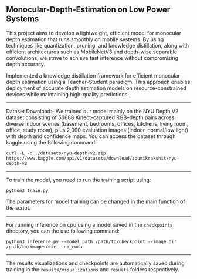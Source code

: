 ## Monocular-Depth-Estimation on Low Power Systems

This project aims to develop a lightweight, efficient model for monocular depth estimation that runs smoothly on mobile systems. By using techniques like quantization, pruning, and knowledge distillation, along with efficient architectures such as MobileNetV3 and depth-wise separable convolutions, we strive to achieve fast inference without compromising depth accuracy.

Implemented a knowledge distillation framework for efficient monocular depth estimation using a Teacher-Student paradigm. This approach enables deployment of accurate depth estimation models on resource-constrained devices while maintaining high-quality predictions.

-------------------------

Dataset Download:-
We trained our model mainly on the NYU Depth V2 dataset consisting of 50688 Kinect-captured RGB–depth pairs across diverse indoor scenes (basement, bedrooms, offices, kitchens, living room, office, study room), plus 2,000 evaluation images (indoor, normal/low light) with depth and confidence maps.
You can access the dataset through kaggle using the following command:
```
curl -L -o ./datasets/nyu-depth-v2.zip https://www.kaggle.com/api/v1/datasets/download/soumikrakshit/nyu-depth-v2
```

------------------------

To train the model, you need to run the training script using:
```
python3 train.py
```
The parameters for model training can be changed in the main function of the script.

-----------------------------

For running inference on cpu using a model saved in the `checkpoints` directory, you can the use following command:
```
python3 inference.py --model_path /path/to/checkpoint --image_dir /path/to/images/dir --no_cuda
```
---------------------------
The results visualizations and checkpoints are automatically saved during training in the `results/visualizations` and `results` folders respectively.
